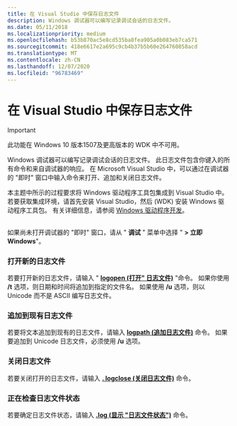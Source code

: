 ```yaml
---
title: 在 Visual Studio 中保存日志文件
description: Windows 调试器可以编写记录调试会话的日志文件。
ms.date: 05/11/2018
ms.localizationpriority: medium
ms.openlocfilehash: b53b870ac5e8cd535ba8fea905a0b083eb7ca571
ms.sourcegitcommit: 418e6617e2a695c9cb4b37b5b60e264760858acd
ms.translationtype: MT
ms.contentlocale: zh-CN
ms.lasthandoff: 12/07/2020
ms.locfileid: "96783469"
---
```

# <a name="keeping-a-log-file-in-visual-studio"></a>在 Visual Studio 中保存日志文件

> [!IMPORTANT]
> 此功能在 Windows 10 版本1507及更高版本的 WDK 中不可用。
>


Windows 调试器可以编写记录调试会话的日志文件。 此日志文件包含你键入的所有命令和来自调试器的响应。 在 Microsoft Visual Studio 中，可以通过在调试器的 "即时" 窗口中输入命令来打开、追加和关闭日志文件。

本主题中所示的过程要求将 Windows 驱动程序工具包集成到 Visual Studio 中。 若要获取集成环境，请首先安装 Visual Studio，然后 (WDK) 安装 Windows 驱动程序工具包。 有关详细信息，请参阅 [Windows 驱动程序开发](../index.yml)。

## <span id="ddk_keeping_a_log_file_dbg"></span><span id="DDK_KEEPING_A_LOG_FILE_DBG"></span>


如果尚未打开调试器的 "即时" 窗口，请从 " **调试** " 菜单中选择 " **&gt; 立即 Windows**"。

### <a name="span-idopening_a_new_log_filespanspan-idopening_a_new_log_filespanopening-a-new-log-file"></a><span id="opening_a_new_log_file"></span><span id="OPENING_A_NEW_LOG_FILE"></span>打开新的日志文件

若要打开新的日志文件，请输入 " [**logopen (打开" 日志文件)**](-logopen--open-log-file-.md) "命令。 如果你使用 **/t** 选项，则日期和时间将追加到指定的文件名。 如果使用 **/u** 选项，则以 Unicode 而不是 ASCII 编写日志文件。

### <a name="span-idappending_to_an_existing_log_filespanspan-idappending_to_an_existing_log_filespanappending-to-an-existing-log-file"></a><span id="appending_to_an_existing_log_file"></span><span id="APPENDING_TO_AN_EXISTING_LOG_FILE"></span>追加到现有日志文件

若要将文本追加到现有的日志文件，请输入 [**logpath (追加日志文件)**](-logappend--append-log-file-.md) 命令。 如果要追加到 Unicode 日志文件，必须使用 **/u** 选项。

### <a name="span-idclosing_a_log_filespanspan-idclosing_a_log_filespanclosing-a-log-file"></a><span id="closing_a_log_file"></span><span id="CLOSING_A_LOG_FILE"></span>关闭日志文件

若要关闭打开的日志文件，请输入 [**. logclose (关闭日志文件)**](-logclose--close-log-file-.md) 命令。

### <a name="span-idchecking_log_file_statusspanspan-idchecking_log_file_statusspanchecking-log-file-status"></a><span id="checking_log_file_status"></span><span id="CHECKING_LOG_FILE_STATUS"></span>正在检查日志文件状态

若要确定日志文件状态，请输入 [**.log (显示 "日志文件状态")**](-logfile--display-log-file-status-.md) 命令。

 

